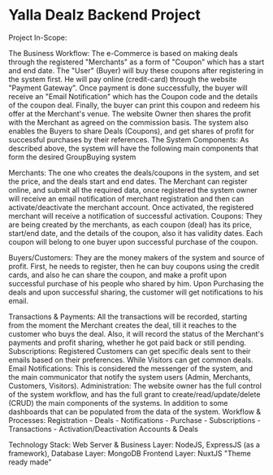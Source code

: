 # Yalla Dealz Backend Project

Project In-Scope:

The Business Workflow: The e-Commerce is based on making deals through the registered "Merchants" as a form of "Coupon" which has a start and end date. The "User" (Buyer) will buy these coupons after registering in the system first. He will pay online (credit-card) through the website "Payment Gateway". Once payment is done successfully, the buyer will receive an "Email Notification" which has the Coupon code and the details of the coupon deal. Finally, the buyer can print this coupon and redeem his offer at the Merchant's venue. The website Owner then shares the profit with the Merchant as agreed on the commission basis. The system also enables the Buyers to share Deals (Coupons), and get shares of profit for successful purchases by their references.
The System Components: As described above, the system will have the following main components that form the desired GroupBuying system

Merchants: The one who creates the deals/coupons in the system, and set the price, and the deals start and end dates. The Merchant can register online, and submit all the required data, once registered the system owner will receive an email notification of merchant registration and then can activate/deactivate the merchant account. Once activated, the registered merchant will receive a notification of successful activation.
Coupons: They are being created by the merchants, as each coupon (deal) has its price, start/end date, and the details of the coupon, also it has validity dates. Each coupon will belong to one buyer upon successful purchase of the coupon.

Buyers/Customers: They are the money makers of the system and source of profit. First, he needs to register, then he can buy coupons using the credit cards, and also he can share the coupon, and make a profit upon successful purchase of his people who shared by him. Upon Purchasing the deals and upon successful sharing, the customer will get notifications to his email.

Transactions & Payments: All the transactions will be recorded, starting from the moment the Merchant creates the deal, till it reaches to the customer who buys the deal. Also, it will record the status of the Merchant's payments and profit sharing, whether he got paid back or still pending.
Subscriptions: Registered Customers can get specific deals sent to their emails based on their preferences. While Visitors can get common deals.
Email Notifications: This is considered the messenger of the system, and the main communicator that notify the system users (Admin, Merchants, Customers, Visitors).
Administration: The website owner has the full control of the system workflow, and has the full grant to create/read/update/delete (CRUD) the main components of the systems. In addition to some dashboards that can be populated from the data of the system.
Workflow & Processes: Registration - Deals - Notifications - Purchase - Subscriptions - Transactions - Activation/Deactivation Accounts & Deals

Technology Stack:
Web Server & Business Layer: NodeJS, ExpressJS (as a framework), 
Database Layer: MongoDB 
Frontend  Layer: NuxtJS "Theme ready made"
